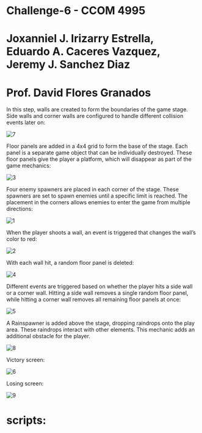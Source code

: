 # Challenge-6 - CCOM 4995
# Joxanniel J. Irizarry Estrella, Eduardo A. Caceres Vazquez, Jeremy J. Sanchez Diaz
# Prof. David Flores Granados

In this step, walls are created to form the boundaries of the game stage. Side walls and corner walls are configured to handle different collision events later on:

![7](https://github.com/user-attachments/assets/15270985-d50e-4078-b921-78affdcf25b0)

Floor panels are added in a 4x4 grid to form the base of the stage. Each panel is a separate game object that can be individually destroyed. These floor panels give the player a platform, which will disappear as part of the game mechanics:

![3](https://github.com/user-attachments/assets/c6856eff-feb1-4d13-8afe-813a93ea3fee)

Four enemy spawners are placed in each corner of the stage. These spawners are set to spawn enemies until a specific limit is reached. The placement in the corners allows enemies to enter the game from multiple directions:

![1](https://github.com/user-attachments/assets/ce154f8f-ee24-4952-9148-101f06bdafe8)

When the player shoots a wall, an event is triggered that changes the wall’s color to red:

![2](https://github.com/user-attachments/assets/6b8eddd2-1919-4a88-9c2b-07671760aae3)

With each wall hit, a random floor panel is deleted:

![4](https://github.com/user-attachments/assets/36c82cc2-d74a-465e-a640-e31dcf9dcf7b)

Different events are triggered based on whether the player hits a side wall or a corner wall. Hitting a side wall removes a single random floor panel, while hitting a corner wall removes all remaining floor panels at once:

![5](https://github.com/user-attachments/assets/4a23881c-c0f4-40e7-9fa3-c7269ad1165e)

A Rainspawner is added above the stage, dropping raindrops onto the play area. These raindrops interact with other elements. This mechanic adds an additional obstacle for the player.

![8](https://github.com/user-attachments/assets/14b6f5e8-a1db-4383-8086-2e620ac87ef5)

Victory screen:

![6](https://github.com/user-attachments/assets/7e0ddaa1-dfb9-44f1-b577-cc7c36e5ba10)

Losing screen:

![9](https://github.com/user-attachments/assets/549c2fe0-6cd8-4de3-b4da-5b170fd770ff)

# scripts:

